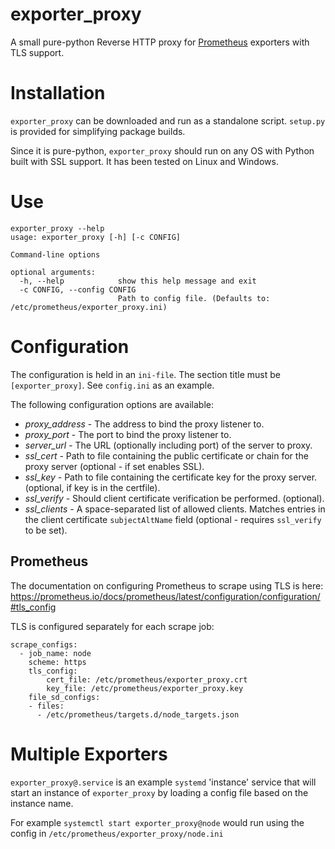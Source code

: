 # exporter_proxy

A small pure-python Reverse HTTP proxy for [Prometheus](https://prometheus.io) exporters with TLS support.

# Installation

`exporter_proxy` can be downloaded and run as a standalone script. `setup.py` is provided for simplifying package builds.

Since it is pure-python, `exporter_proxy` should run on any OS with Python built with SSL support. It has been tested on Linux and Windows.

# Use

```
exporter_proxy --help
usage: exporter_proxy [-h] [-c CONFIG]

Command-line options

optional arguments:
  -h, --help            show this help message and exit
  -c CONFIG, --config CONFIG
                        Path to config file. (Defaults to: /etc/prometheus/exporter_proxy.ini)
```

# Configuration

The configuration is held in an `ini-file`. The section title must be `[exporter_proxy]`. See `config.ini` as an example.

The following configuration options are available:

* _proxy_address_ - The address to bind the proxy listener to.
* _proxy_port_ - The port to bind the proxy listener to.
* _server_url_ - The URL (optionally including port) of the server to proxy.
* _ssl_cert_ - Path to file containing the public certificate or chain for the proxy server (optional - if set enables SSL).
* _ssl_key_ - Path to file containing the certificate key for the proxy server. (optional, if key is in the certfile).
* _ssl_verify_ - Should client certificate verification be performed. (optional).
* _ssl_clients_ - A space-separated list of allowed clients. Matches entries in the client certificate `subjectAltName` field (optional - requires `ssl_verify` to be set).

## Prometheus

The documentation on configuring Prometheus to scrape using TLS is here: https://prometheus.io/docs/prometheus/latest/configuration/configuration/#tls_config

TLS is configured separately for each scrape job:

```
scrape_configs:
  - job_name: node
    scheme: https
    tls_config:
        cert_file: /etc/prometheus/exporter_proxy.crt
        key_file: /etc/prometheus/exporter_proxy.key
    file_sd_configs:
    - files:
      - /etc/prometheus/targets.d/node_targets.json
```

# Multiple Exporters

`exporter_proxy@.service` is an example `systemd` 'instance' service that will start an instance of `exporter_proxy` by loading a config file based on the instance name.

For example `systemctl start exporter_proxy@node` would run using the config in `/etc/prometheus/exporter_proxy/node.ini`
